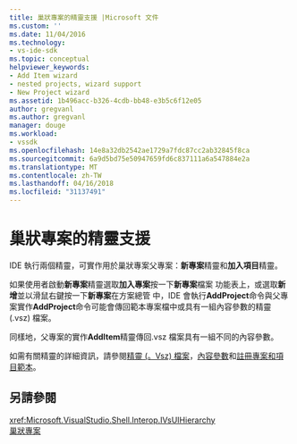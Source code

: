 ```yaml
---
title: 巢狀專案的精靈支援 |Microsoft 文件
ms.custom: ''
ms.date: 11/04/2016
ms.technology:
- vs-ide-sdk
ms.topic: conceptual
helpviewer_keywords:
- Add Item wizard
- nested projects, wizard support
- New Project wizard
ms.assetid: 1b496acc-b326-4cdb-bb48-e3b5c6f12e05
author: gregvanl
ms.author: gregvanl
manager: douge
ms.workload:
- vssdk
ms.openlocfilehash: 14e8a32db2542ae1729a7fdc87cc2ab32845f8ca
ms.sourcegitcommit: 6a9d5bd75e50947659fd6c837111a6a547884e2a
ms.translationtype: MT
ms.contentlocale: zh-TW
ms.lasthandoff: 04/16/2018
ms.locfileid: "31137491"
---
```

# <a name="wizard-support-for-nested-projects"></a>巢狀專案的精靈支援
IDE 執行兩個精靈，可實作用於巢狀專案父專案：**新專案**精靈和**加入項目**精靈。  
  
 如果使用者啟動**新專案**精靈選取**加入專案**按一下**新專案**檔案 功能表上，或選取**新增**並以滑鼠右鍵按一下**新專案**在方案總管 中，IDE 會執行**AddProject**命令與父專案實作**AddProject**命令可能會傳回範本專案檔中或具有一組內容參數的精靈 (.vsz) 檔案。  
  
 同樣地，父專案的實作**AddItem**精靈傳回.vsz 檔案具有一組不同的內容參數。  
  
 如需有關精靈的詳細資訊，請參閱[精靈 (。Vsz) 檔案](../../extensibility/internals/wizard-dot-vsz-file.md)，[內容參數](../../extensibility/internals/context-parameters.md)和[註冊專案和項目範本](../../extensibility/internals/registering-project-and-item-templates.md)。  
  
## <a name="see-also"></a>另請參閱  
 <xref:Microsoft.VisualStudio.Shell.Interop.IVsUIHierarchy>   
 [巢狀專案](../../extensibility/internals/nesting-projects.md)